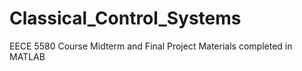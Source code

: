 # Classical_Control_Systems
EECE 5580 Course Midterm and Final Project Materials completed in MATLAB

